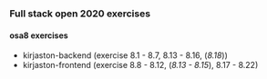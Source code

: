 ### Full stack open 2020 exercises

#### osa8 exercises

* kirjaston-backend    (exercise 8.1 - 8.7, 8.13 - 8.16, (_8.18_))
* kirjaston-frontend    (exercise 8.8 - 8.12, (_8.13 - 8.15_), 8.17 - 8.22)